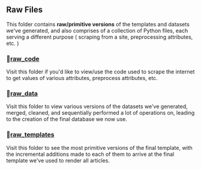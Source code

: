 ## Raw Files

This folder contains **raw/primitive versions** of the templates and datasets we've generated, and also comprises of a collection of Python files, each serving a different purpose ( scraping from a site, preprocessing attributes, etc. )

### 📁[raw_code](https://github.com/indicwiki-iiit/Books/tree/main/raw_files/raw_code)
Visit this folder if you'd like to view/use the code used to scrape the internet to get values of various attributes, preprocess attributes, etc.

### 📁[raw_data](https://github.com/indicwiki-iiit/Books/tree/main/raw_files/raw_data)
Visit this folder to view various versions of the datasets we've generated, merged, cleaned, and sequentially performed a lot of operations on, leading to the creation of the final database we now use. 

### 📁[raw_templates](https://github.com/indicwiki-iiit/Books/tree/main/raw_files/raw_templates)
Visit this folder to see the most primitive versions of the final template, with the incremental additions made to each of them to arrive at the final template we've used to render all articles.

